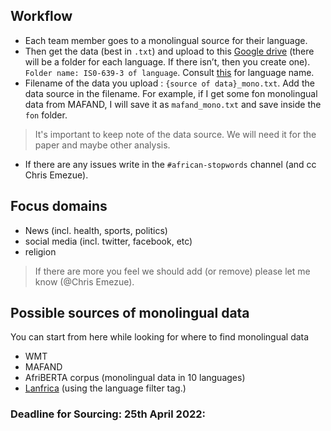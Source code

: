 ## Workflow
- Each team member goes to a monolingual source for their language.
- Then get the data (best in `.txt`) and upload to this [Google drive](https://drive.google.com/drive/folders/11tO917ezdjATB-Ct94mUYfBXf0aVCcuS?usp=sharing) (there will be a folder for each language. If there isn’t, then you create one). `Folder name: IS0-639-3 of language`. Consult [this](https://github.com/masakhane-io/masakhane-preprocessing/blob/main/african-stopwords/LANGUAGE-TABLE.md) for language name. 
- Filename of the data you upload : `{source of data}_mono.txt`. Add the data source in the filename. For example, if I get some fon monolingual data from MAFAND, I will save it as `mafand_mono.txt` and save inside the `fon` folder.
> It's important to keep note of the data source. We will need it for the paper and maybe other analysis.   
- If there are any issues write in the `#african-stopwords` channel (and cc Chris Emezue).

## Focus domains
- News (incl. health, sports, politics)
- social media (incl. twitter, facebook, etc)
- religion 

> If there are more you feel we should add (or remove) please let me know (@Chris Emezue).

## Possible sources of monolingual data
You can start from here while looking for where to find monolingual data
- WMT
- MAFAND
- AfriBERTA corpus (monolingual data in 10 languages)
- [Lanfrica](www.lanfrica.com/records) (using the language filter tag.)


### Deadline for Sourcing: 25th April 2022: 
